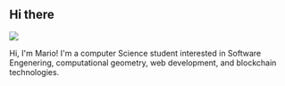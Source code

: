 ## Hi there 

<img src="https://raw.githubusercontent.com/saadeghi/saadeghi/master/dino.gif"> 

Hi, I'm Mario! I'm a computer Science student interested in Software Engenering, computational geometry, web development, and blockchain technologies.


<!--
**dogilla/dogilla** is a ✨ _special_ ✨ repository because its `README.md` (this file) appears on your GitHub profile.

Here are some ideas to get you started:

- 🔭 I’m currently working on ...
- 🌱 I’m currently learning ...
- 👯 I’m looking to collaborate on ...
- 🤔 I’m looking for help with ...
- 💬 Ask me about ...
- 📫 How to reach me: ...
- 😄 Pronouns: ...
- ⚡ Fun fact: ...
-->

